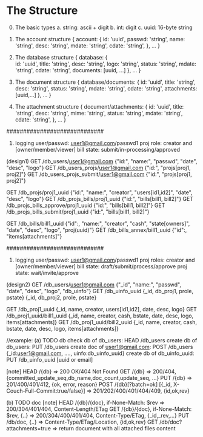The Structure
=============

0. The basic types
    a. string:  ascii + digit
    b. int: digit
    c. uuid: 16-byte string

1. The account structure
{ account: {
        id: 'uuid',
        passwd: 'string', 
        name: 'string', 
        desc: 'string', 
        mdate: 'string',
        cdate: 'string',
    }, 
    ...
}

2. The database structure
{ database: {   
        id: 'uuid', 
        title: 'string', 
        desc: 'string', 
        logo: 'string', 
        status: 'string', 
        mdate: 'string',
        cdate: 'string',
        documents: [uuid, ...]
    },
    ...
}

3. The document structure
{ database/documents: {
        id: 'uuid', 
        title: 'string', 
        desc: 'string', 
        status: 'string', 
        mdate: 'string',
        cdate: 'string',
        attachments:[uuid,...]
    },
    ...
}

4. The attachment structure
{ document/attachments: {
        id: 'uuid', 
        title: 'string', 
        desc: 'string', 
        mime: 'string', 
        status: 'string',
        mdate: 'string',
        cdate: 'string',
    },
    ...
}



#############################

1. logging
user/passwd: user1@gmail.com/passwd1
proj role: creator and [owner/member/viewer]
bill state: submit/in-processing/approved

(design1)
GET /db_users/user1@gmail.com
    {"id:", "name:", "passwd", "date", "desc", "logo"}
GET /db_users_projs/user1@gmail.com
    {"id:", "projs[proj1<uuid>, proj2<uuid>]"}
GET /db_users_projs_submit/user1@gmail.com
    {"id:", "projs[proj1<uuid>, proj2<uuid>]"}

GET /db_projs/proj1_uuid
    {"id<uuid>:", "name:", "creator<id>", "users[id1,id2]", "date", "desc", "logo"}
GET /db_projs_bills/proj1_uuid
    {"id<uuid>:", "bills[bill1<uuid>, bill2<uuid>]"}
GET /db_projs_bills_approve/proj1_uuid
    {"id<uuid>:", "bills[bill1<uuid>, bill2<uuid>]"}
GET /db_projs_bills_submit/proj1_uuid
    {"id<uuid>:", "bills[bill1<uuid>, bill2<uuid>]"}

GET /db_bills/bill1_uuid
    {"id<uuid>":, "name:", "creator<id>", "cash", "state[owners]", "date", "desc", "logo", "proj(uuid)"}
GET /db_bills_annex/bill1_uuid
    {"id":, "items[attachments]"}




#############################

1. logging
user/passwd: user1@gmail.com/passwd1
proj roles: creator and [owner/member/viewer]
bill state: draft/submit/process/approve
proj state: wait/invite/approve

(design2)
GET /db_users/user1@gmail.com
    {"_id<email>", "name:", "passwd", "date", "desc", "logo", "db_uinfo<uuid>"}
GET /db_uinfo_uuid
    {_id<uuid>, db_proj1<uuid>, prole, pstate}
    {_id<uuid>, db_proj2<uuid>, prole, pstate}

GET /db_proj1_uuid
    {_id<uuid>, name, creator, users[id1,id2], date, desc, logo}
GET /db_proj1_uuid/bill1_uuid
    {_id<uuid>, name, creator, cash, bstate, date, desc, logo, items[attachments]}
GET /db_proj1_uuid/bill2_uuid
    {_id<uuid>, name, creator, cash, bstate, date, desc, logo, items[attachments]}


//example:
(a) TODO db
    check db of db_users: HEAD /db_users
    create db of db_users: PUT /db_users
    create doc of user1@gmail.com: POST /db_users  {_id:user1@gmail.com, ...., uinfo:db_uinfo_uuid}
    create db of db_uinfo_uuid: PUT /db_uinfo_uuid [uuid or email]

[note] 
    HEAD /{db} => 200 OK/404 Not Found
    GET /{db} => 200/404, {committed_update_seq,db_name,doc_count,update_seq, ...}
    PUT /{db} => 201/400/401/412, {ok, error, reason}
    POST /{db}[?batch=ok] [{_id, X-Couch-Full-Commit:true/false}] => 201/202/400/401/404/409, {id,ok,rev}

(b) TODO doc
[note]
    HEAD /{db}/{doc}, if-None-Match: $rev => 200/304/401/404, Content-Length/ETag
    GET /{db}/{doc}, if-None-Match: $rev, {..} => 200/304/400/401/404, Content-Type/ETag, {_id,_rev,...}
    PUT /db/doc, {..} => Content-Type/ETag/Location, {id,ok,rev}
    GET /db/doc?attachments=true => return document with all attached files content 



